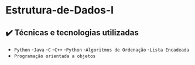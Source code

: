 # Estrutura-de-Dados-I

## ✔️ Técnicas e tecnologias utilizadas

- ``Python``
-``Java``
-``C``
-``C++``
-``Python``
-``Algoritmos de Ordenação``
-``Lista Encadeada``
- ``Programação orientada a objetos``
